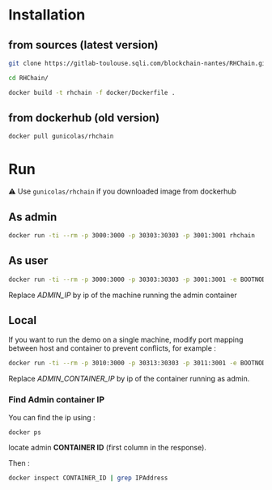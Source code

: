 # Installation

## from sources (latest version)

```bash
git clone https://gitlab-toulouse.sqli.com/blockchain-nantes/RHChain.git

cd RHChain/

docker build -t rhchain -f docker/Dockerfile .

```

## from dockerhub (old version)

```bash
docker pull gunicolas/rhchain
```

# Run

:warning: Use ```gunicolas/rhchain``` if you downloaded image from dockerhub

## As admin

```bash
docker run -ti --rm -p 3000:3000 -p 30303:30303 -p 3001:3001 rhchain
```


## As user

```bash
docker run -ti --rm -p 3000:3000 -p 30303:30303 -p 3001:3001 -e BOOTNODE="ADMIN_IP" rhchain
```

Replace *ADMIN_IP* by ip of the machine running the admin container

## Local 

If you want to run the demo on a single machine, modify port mapping between host and container to prevent conflicts, for example : 

```bash
docker run -ti --rm -p 3010:3000 -p 30313:30303 -p 3011:3001 -e BOOTNODE="ADMIN_CONTAINER_IP" rhchain
```

Replace *ADMIN_CONTAINER_IP* by ip of the container running as admin.

### Find Admin container IP

You can find the ip using :
```bash
docker ps
```
locate admin **CONTAINER ID** (first column in the response).

Then :
```bash
docker inspect CONTAINER_ID | grep IPAddress
```


